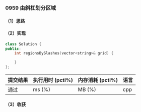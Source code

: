 ### 0959 由斜杠划分区域

#### （1）思路

#### （2）实现

```cpp
class Solution {
public:
    int regionsBySlashes(vector<string>& grid) {

    }
};
```

| 提交结果 | 执行用时 (pctl%) | 内存消耗 (pctl%) | 语言 |
|:---------|:-----------------|:-----------------|:-----|
| 通过     |  ms (%)   |  MB (%)  | cpp  |

#### （3）收获

